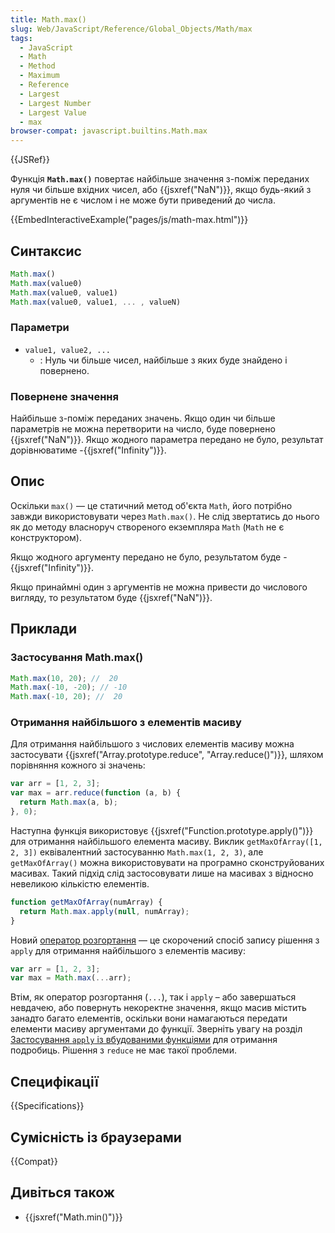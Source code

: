 ```yaml
---
title: Math.max()
slug: Web/JavaScript/Reference/Global_Objects/Math/max
tags:
  - JavaScript
  - Math
  - Method
  - Maximum
  - Reference
  - Largest
  - Largest Number
  - Largest Value
  - max
browser-compat: javascript.builtins.Math.max
---
```


{{JSRef}}

Функція **`Math.max()`** повертає найбільше значення з-поміж переданих нуля чи більше вхідних чисел, або {{jsxref("NaN")}}, якщо будь-який з аргументів не є числом і не може бути приведений до числа.

{{EmbedInteractiveExample("pages/js/math-max.html")}}

## Синтаксис

```js
Math.max()
Math.max(value0)
Math.max(value0, value1)
Math.max(value0, value1, ... , valueN)
```

### Параметри

- `value1, value2, ...`
  - : Нуль чи більше чисел, найбільше з яких буде знайдено і повернено.

### Повернене значення

Найбільше з-поміж переданих значень. Якщо один чи більше параметрів не можна перетворити на число, буде повернено {{jsxref("NaN")}}. Якщо жодного параметра передано не було, результат дорівнюватиме \-{{jsxref("Infinity")}}.

## Опис

Оскільки `max()` — це статичний метод об'єкта `Math`, його потрібно завжди використовувати через `Math.max()`. Не слід звертатись до нього як до методу власноруч створеного екземпляра `Math` (`Math` не є конструктором).

Якщо жодного аргументу передано не було, результатом буде -{{jsxref("Infinity")}}.

Якщо принаймні один з аргументів не можна привести до числового вигляду, то результатом буде {{jsxref("NaN")}}.

## Приклади

### Застосування Math.max()

```js
Math.max(10, 20); //  20
Math.max(-10, -20); // -10
Math.max(-10, 20); //  20
```

### Отримання найбільшого з елементів масиву

Для отримання найбільшого з числових елементів масиву можна застосувати {{jsxref("Array.prototype.reduce", "Array.reduce()")}}, шляхом порівняння кожного зі значень:

```js
var arr = [1, 2, 3];
var max = arr.reduce(function (a, b) {
  return Math.max(a, b);
}, 0);
```

Наступна функція використовує {{jsxref("Function.prototype.apply()")}} для отримання найбільшого елемента масиву. Виклик `getMaxOfArray([1, 2, 3])` еквівалентний застосуванню `Math.max(1, 2, 3)`, але `getMaxOfArray()` можна використовувати на програмно сконструйованих масивах. Такий підхід слід застосовувати лише на масивах з відносно невеликою кількістю елементів.

```js
function getMaxOfArray(numArray) {
  return Math.max.apply(null, numArray);
}
```

Новий [оператор розгортання](/uk/docs/Web/JavaScript/Reference/Operators/Spread_syntax) — це скорочений спосіб запису рішення з `apply` для отримання найбільшого з елементів масиву:

```js
var arr = [1, 2, 3];
var max = Math.max(...arr);
```

Втім, як оператор розгортання (`...`), так і `apply` – або завершаться невдачею, або повернуть некоректне значення, якщо масив містить занадто багато елементів, оскільки вони намагаються передати елементи масиву аргументами до функції. Зверніть увагу на розділ [Застосування `apply` із вбудованими функціями](/uk/docs/Web/JavaScript/Reference/Global_Objects/Function/apply#using_apply_and_built-in_functions) для отримання подробиць. Рішення з `reduce` не має такої проблеми.

## Специфікації

{{Specifications}}

## Сумісність із браузерами

{{Compat}}

## Дивіться також

- {{jsxref("Math.min()")}}
